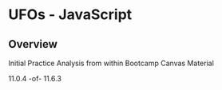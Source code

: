 # UFOs - JavaScript

## Overview

Initial Practice Analysis from within Bootcamp Canvas Material

11.0.4 -of- 11.6.3
